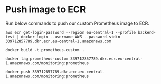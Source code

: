 # Push image to ECR
Run below commands to push our custom Prometheus image to ECR.
```
aws ecr get-login-password --region eu-central-1 --profile backend-test | docker login --username AWS --password-stdin 339712857789.dkr.ecr.eu-central-1.amazonaws.com
```

```
docker build -t prometheus-custom .
```

```
docker tag prometheus-custom 339712857789.dkr.ecr.eu-central-1.amazonaws.com/monitoring:prometheus
```

```
docker push 339712857789.dkr.ecr.eu-central-1.amazonaws.com/monitoring:prometheus
```